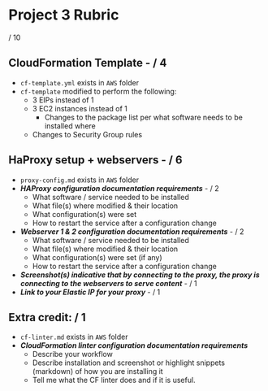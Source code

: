 # Project 3 Rubric

  / 10

## CloudFormation Template -  / 4
- `cf-template.yml` exists in `AWS` folder
- `cf-template` modified to perform the following:
    - 3 EIPs instead of 1
    - 3 EC2 instances instead of 1
      - Changes to the package list per what software needs to be installed where
    - Changes to Security Group rules

## HaProxy setup + webservers -  / 6
- `proxy-config.md` exists in `AWS` folder
- **_HAProxy configuration documentation requirements_** - / 2
    - What software / service needed to be installed
    - What file(s) where modified & their location
    - What configuration(s) were set
    - How to restart the service after a configuration change
- **_Webserver 1 & 2 configuration documentation requirements_** - / 2
    - What software / service needed to be installed
    - What file(s) where modified & their location
    - What configuration(s) were set (if any)
    - How to restart the service after a configuration change
- **_Screenshot(s) indicative that by connecting to the proxy, the proxy is connecting to the webservers to serve content_** - / 1
- **_Link to your Elastic IP for your proxy_** - / 1

## Extra credit: / 1
- `cf-linter.md` exists in `AWS` folder
- **_CloudFormation linter configuration documentation requirements_**
    - Describe your workflow 
    - Describe installation and screenshot or highlight snippets (markdown) of how you are installing it
    - Tell me what the CF linter does and if it is useful.